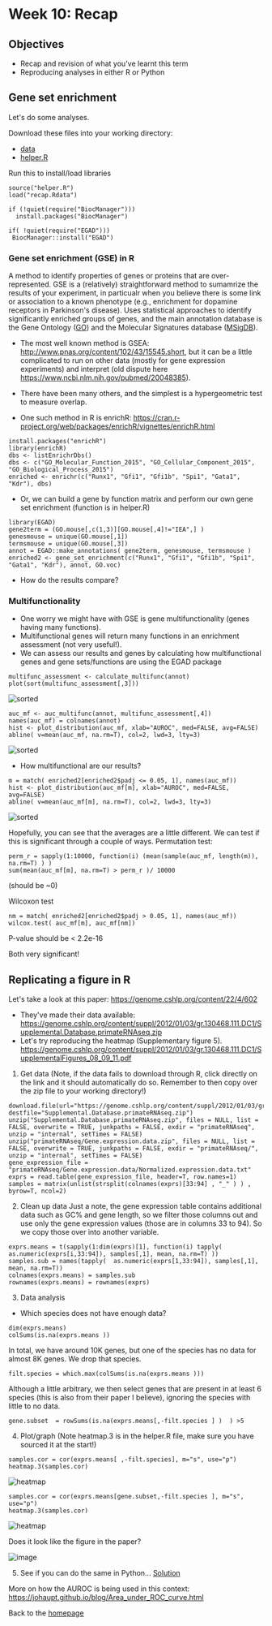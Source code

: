 # Week 10: Recap
## Objectives 
- Recap and revision of what you've learnt this term
- Reproducing analyses in either R or Python

## Gene set enrichment 
Let's do some analyses. 

Download these files into your working directory: 
- [data](../data/recap.Rdata) 
- [helper.R](../data/helper.R)

Run this to install/load libraries
```
source("helper.R") 
load("recap.Rdata")

if (!quiet(require("BiocManager")))
  install.packages("BiocManager")

if( !quiet(require("EGAD")))
 BiocManager::install("EGAD")
```

### Gene set enrichment (GSE) in R 
A method to identify properties of genes or proteins that are over-represented. GSE is a (relatively) straightforward method to sumamrize the results of your experiment, in particualr when you believe there is some link or association to a known phenotype (e.g., enrichment for dopamine receptors in Parkinson's disease). Uses statistical approaches to identify significantly enriched groups of genes, and the main annotation database is the Gene Ontology ([GO](http://www.geneontology.org/)) and the Molecular Signatures database ([MSigDB](http://software.broadinstitute.org/gsea/msigdb/index.jsp)). 
- The most well known method is GSEA: http://www.pnas.org/content/102/43/15545.short, but it can be a little complicated to run on other data (mostly for gene expression experiments) and interpret (old dispute here https://www.ncbi.nlm.nih.gov/pubmed/20048385). 
- There have been many others, and the simplest is a hypergeometric test to measure overlap. 

- One such method in R is enrichR: 
https://cran.r-project.org/web/packages/enrichR/vignettes/enrichR.html 

```
install.packages("enrichR")
library(enrichR)
dbs <- listEnrichrDbs()
dbs <- c("GO_Molecular_Function_2015", "GO_Cellular_Component_2015", "GO_Biological_Process_2015")
enriched <- enrichr(c("Runx1", "Gfi1", "Gfi1b", "Spi1", "Gata1", "Kdr"), dbs)
```
- Or, we can build a gene by function matrix and perform our own gene set enrichment (function is in helper.R) 
```
library(EGAD)
gene2term = (GO.mouse[,c(1,3)][GO.mouse[,4]!="IEA",] )
genesmouse = unique(GO.mouse[,1])
termsmouse = unique(GO.mouse[,3])  
annot = EGAD::make_annotations( gene2term, genesmouse, termsmouse )    
enriched2 <- gene_set_enrichment(c("Runx1", "Gfi1", "Gfi1b", "Spi1", "Gata1", "Kdr"), annot, GO.voc)
```
- How do the results compare?

### Multifunctionality 
- One worry we might have with GSE is gene multifunctionality (genes having many functions).  
- Multifunctional genes will return many functions in an enrichment assessment (not very useful!).   
- We can assess our results and genes by calculating how multifunctional genes and gene sets/functions are using the EGAD package 
```
multifunc_assessment <- calculate_multifunc(annot)
plot(sort(multifunc_assessment[,3]))
```

![sorted](../imgs/mf_sorted.png)


```
auc_mf <- auc_multifunc(annot, multifunc_assessment[,4])
names(auc_mf) = colnames(annot)
hist <- plot_distribution(auc_mf, xlab="AUROC", med=FALSE, avg=FALSE)
abline( v=mean(auc_mf, na.rm=T), col=2, lwd=3, lty=3)
```

![sorted](../imgs/auc_mf.png)


- How multifunctional are our results? 
```
m = match( enriched2[enriched2$padj <= 0.05, 1], names(auc_mf))
hist <- plot_distribution(auc_mf[m], xlab="AUROC", med=FALSE, avg=FALSE)
abline( v=mean(auc_mf[m], na.rm=T), col=2, lwd=3, lty=3)
```

![sorted](../imgs/auc_mf2.png)


Hopefully, you can see that the averages are a little different. We can test if this is significant through a couple of ways. 
Permutation test: 
```
perm_r = sapply(1:10000, function(i) (mean(sample(auc_mf, length(m)), na.rm=T) ) )
sum(mean(auc_mf[m], na.rm=T) > perm_r )/ 10000
```
(should be ~0)


Wilcoxon test 
```
nm = match( enriched2[enriched2$padj > 0.05, 1], names(auc_mf))
wilcox.test( auc_mf[m], auc_mf[nm]) 
```
P-value should be < 2.2e-16

Both very significant! 


## Replicating a figure in R
Let's take a look at this paper:  https://genome.cshlp.org/content/22/4/602
- They've made their data available: https://genome.cshlp.org/content/suppl/2012/01/03/gr.130468.111.DC1/Supplemental.Database.primateRNAseq.zip    
- Let's try reproducing the heatmap (Supplementary figure 5).  https://genome.cshlp.org/content/suppl/2012/01/03/gr.130468.111.DC1/SupplementalFigures_08_09_11.pdf 

1. Get data 
(Note, if the data fails to download through R, click directly on the link and it should automatically do so. Remember to then copy over the zip file to your working directory!) 
```
download.file(url="https://genome.cshlp.org/content/suppl/2012/01/03/gr.130468.111.DC1/Supplemental.Database.primateRNAseq.zip", destfile="Supplemental.Database.primateRNAseq.zip")
unzip("Supplemental.Database.primateRNAseq.zip", files = NULL, list = FALSE, overwrite = TRUE, junkpaths = FALSE, exdir = "primateRNAseq", unzip = "internal", setTimes = FALSE)
unzip("primateRNAseq/Gene.expression.data.zip", files = NULL, list = FALSE, overwrite = TRUE, junkpaths = FALSE, exdir = "primateRNAseq/", unzip = "internal", setTimes = FALSE)
gene_expression_file = "primateRNAseq/Gene.expression.data/Normalized.expression.data.txt" 
exprs = read.table(gene_expression_file, header=T, row.names=1) 
samples = matrix(unlist(strsplit(colnames(exprs)[33:94] , "_" ) ) , byrow=T, ncol=2)
```


2. Clean up data
Just a note, the gene expression table contains additional data such as GC% and gene length, so we filter those columns out and use only the gene expression values (those are in columns 33 to 94). So we copy those over into another variable.
```
exprs.means = t(sapply(1:dim(exprs)[1], function(i) tapply(  as.numeric(exprs[i,33:94]), samples[,1], mean, na.rm=T) ))
samples.sub = names(tapply(  as.numeric(exprs[1,33:94]), samples[,1], mean, na.rm=T)) 
colnames(exprs.means) = samples.sub
rownames(exprs.means) = rownames(exprs)
```

3. Data analysis 
- Which species does not have enough data?
```
dim(exprs.means) 
colSums(is.na(exprs.means ))
```
In total, we have around 10K genes, but one of the species has no data for almost 8K genes. We drop that species.  
```
filt.species = which.max(colSums(is.na(exprs.means )))
```

Although a little arbitrary, we then select genes that are present in at least 6 species (this is also from their paper I believe), ignoring the species with little to no data. 
```
gene.subset  = rowSums(is.na(exprs.means[,-filt.species ] )  ) >5  
```



4. Plot/graph 
(Note heatmap.3 is in the helper.R file, make sure you have sourced it at the start!)
```
samples.cor = cor(exprs.means[ ,-filt.species], m="s", use="p")
heatmap.3(samples.cor)
``` 

![heatmap](../imgs/samples_cor_allgenes.png)


```
samples.cor = cor(exprs.means[gene.subset,-filt.species ], m="s", use="p")
heatmap.3(samples.cor)
```

![heatmap](../imgs/samples_cor.png)


Does it look like the figure in the paper? 

![image](../imgs/samples_cor_fig.png)



5. See if you can do the same in Python... [Solution](recap_tests.md)

More on how the AUROC is being used in this context: 
https://johaupt.github.io/blog/Area_under_ROC_curve.html

Back to the [homepage](../README.md)
